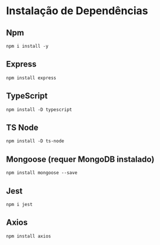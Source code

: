 # Instalação de Dependências

## Npm

`npm i install -y`

## Express

`npm install express`

## TypeScript

`npm install -D typescript`

## TS Node

`npm install -D ts-node`

## Mongoose (requer MongoDB instalado)

`npm install mongoose --save`

## Jest

`npm i jest`

## Axios

`npm install axios`
